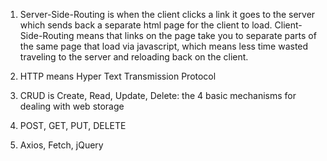 1. Server-Side-Routing is when the client clicks a link it goes to the server which sends back a separate html page for the client to load. Client-Side-Routing means that links on the page take you to separate parts of the same page that load via javascript, which means less time wasted traveling to the server and reloading back on the client.

2. HTTP means Hyper Text Transmission Protocol

3. CRUD is Create, Read, Update, Delete: the 4 basic mechanisms for dealing with web storage

4. POST, GET, PUT, DELETE

5. Axios, Fetch, jQuery